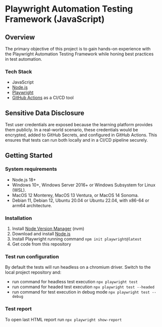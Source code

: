 # Playwright Automation Testing Framework (JavaScript)
## Overview
The primary objective of this project is to gain hands-on experience with the Playwright Automation Testing Framework while honing best practices in test automation.
### Tech Stack
* JavaScript
* [Node.js](https://nodejs.org/en)
* [Playwright](https://playwright.dev/)
* [GitHub Actions](https://docs.github.com/en/actions) as a CI/CD tool
## Sensitive Data Disclosure
Test user credentials are exposed because the learning platform provides them publicly. In a real-world scenario, these credentials would be encrypted, added to GitHub Secrets, and configured in GitHub Actions. This ensures that tests can run both locally and in a CI/CD pipeline securely.
## Getting Started
### System requirements
* Node.js 18+
* Windows 10+, Windows Server 2016+ or Windows Subsystem for Linux (WSL).
* MacOS 12 Monterey, MacOS 13 Ventura, or MacOS 14 Sonoma.
* Debian 11, Debian 12, Ubuntu 20.04 or Ubuntu 22.04, with x86-64 or arm64 architecture.
### Installation
1. Install [Node Version Manager](https://github.com/nvm-sh/nvm) (nvm)
2. Download and install [Node.js](https://nodejs.org/en)
3. Install Playwright running command `npm init playwright@latest`
4. Get code from this repository
### Test run configuration
By default the tests will run headless on a chromium driver.
Switch to the local project repository and:
* run command for headless test execution `npx playwright test`
* run command for headed test execution `npx playwright test --headed`
* run command for test execution in debug mode `npx playwright test --debug`
### Test report
To open last HTML report run `npx playwright show-report`
